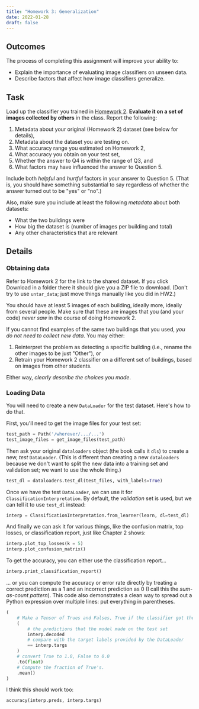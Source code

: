 ```yaml
---
title: "Homework 3: Generalization"
date: 2022-01-28
draft: false
---
```


## Outcomes

The process of completing this assignment will improve your ability to:

- Explain the importance of evaluating image classifiers on unseen data. <!-- TODO: could align more with this -->
- Describe factors that affect how image classifiers generalize.

## Task

Load up the classifier you trained in [Homework 2](../../02data/homework/). **Evaluate it on a set of images collected by others** in the class. Report the following:

1. Metadata about your original (Homework 2) dataset (see below for details),
2. Metadata about the dataset you are testing on.
3. What accuracy range you estimated on Homework 2,
4. What accuracy you obtain on your test set,
5. Whether the answer to Q4 is within the range of Q3, and
6. What factors may have influenced the answer to Question 5.

Include both *helpful* and *hurtful* factors in your answer to Question 5. (That is, you should have something substantial to say regardless of whether the answer turned out to be "yes" or "no".)

Also, make sure you include at least the following *metadata* about both datasets:

- What the two buildings were
- How big the dataset is (number of images per building and total)
- Any other characteristics that are relevant

## Details

### Obtaining data

Refer to Homework 2 for the link to the shared dataset. If you click Download in a folder there it should give you a ZIP file to download. (Don't try to use `untar_data`; just move things manually like you did in HW2.)

You should have at least 5 images of each building, ideally more, ideally from several people. Make sure that these are images that you (and your code) *never saw* in the course of doing Homework 2.

If you cannot find examples of the same two buildings that you used, *you do not need to collect new data*. You may either:

1. Reinterpret the problem as detecting a specific building (i.e., rename the other images to be just "Other"), or
2. Retrain your Homework 2 classifier on a different set of buildings, based on images from other students.

Either way, *clearly describe the choices you made*.

### Loading Data

You will need to create a new `DataLoader` for the test dataset. Here's how to do that.

First, you'll need to get the image files for your test set:

```python
test_path = Path('/wherever/.../...')
test_image_files = get_image_files(test_path)
```

Then ask your original `dataloaders` object (the book calls it `dls`) to create a new, *test* `DataLoader`. (This is different than creating a new `dataloaders` because we don't want to split the new data into a training set and validation set; we want to use the whole thing.)

```python
test_dl = dataloaders.test_dl(test_files, with_labels=True)
```

Once we have the test `DataLoader`, we can use it for `ClassificationInterpretation`. By default, the *validation* set is used, but we can tell it to use `test_dl` instead:

```python
interp = ClassificationInterpretation.from_learner(learn, dl=test_dl)
```

And finally we can ask it for various things, like the confusion matrix, top losses, or classification report, just like Chapter 2 shows:

```python
interp.plot_top_losses(k = 5)
interp.plot_confusion_matrix()
```

To get the accuracy, you can either use the classification report...

```python
interp.print_classification_report()
```

... or you can compute the accuracy or error rate directly by treating a correct prediction as a 1 and an incorrect prediction as 0 (I call this the *sum-as-count pattern*). This code also demonstrates a clean way to spread out a Python expression over multiple lines: put everything in parentheses.

```python
(
    # Make a Tensor of Trues and Falses, True if the classifier got the corresponding image right
    (
        # the predictions that the model made on the test set
        interp.decoded
        # compare with the target labels provided by the DataLoader
        == interp.targs
    )
    # convert True to 1.0, False to 0.0
    .to(float)
    # Compute the fraction of True's.
    .mean()
)
```

I think this should work too:

```python
accuracy(interp.preds, interp.targs)
```

<!-- ## Other Notes

- Describe how the concept of *distributions* applies to image data. -->
